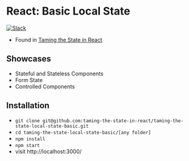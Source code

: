 # React: Basic Local State

[![Slack](https://slack-the-road-to-learn-react.wieruch.com/badge.svg)](https://slack-the-road-to-learn-react.wieruch.com/)

* Found in [Taming the State in React](https://roadtoreact.com/course-details?courseId=TAMING_THE_STATE)

## Showcases

* Stateful and Stateless Components
* Form State
* Controlled Components

## Installation

* `git clone git@github.com:taming-the-state-in-react/taming-the-state-local-state-basic.git`
* `cd taming-the-state-local-state-basic/[any folder]`
* `npm install`
* `npm start`
* visit http://localhost:3000/


